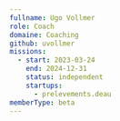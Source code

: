 ```yaml
---
fullname: Ugo Vollmer
role: Coach
domaine: Coaching
github: uvollmer
missions:
  - start: 2023-03-24
    end: 2024-12-31
    status: independent
    startups:
      - prelevements.deau
memberType: beta
---
```

